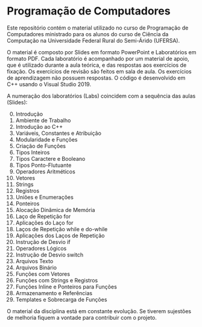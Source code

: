 # Programação de Computadores

Este repositório contém o material utilizado no curso de Programação de Computadores ministrado para os alunos do curso de Ciência da Computação na Universidade Federal Rural do Semi-Árido (UFERSA).

O material é composto por Slides em formato PowerPoint e Laboratórios em formato PDF. Cada laboratório é acompanhado por um material de apoio, que é utilizado durante a aula teórica, e das respostas aos exercícios de fixação. Os exercícios de revisão são feitos em sala de aula. Os exercícios de aprendizagem não possuem respostas. O código é desenvolvido em C++ usando o Visual Studio 2019.

A numeração dos laboratórios (Labs) coincidem com a sequência das aulas (Slides): 

00. Introdução
01. Ambiente de Trabalho
02. Introdução ao C++
03. Variáveis, Constantes e Atribuição
04. Modularidade e Funções
05. Criação de Funções
06. Tipos Inteiros
07. Tipos Caractere e Booleano
08. Tipos Ponto-Flutuante
09. Operadores Aritméticos
10. Vetores
11. Strings
12. Registros
13. Uniões e Enumerações
14. Ponteiros
15. Alocação Dinâmica de Memória
16. Laço de Repetição for
17. Aplicações do Laço for
18. Laços de Repetição while e do-while
19. Aplicações dos Laços de Repetição
20. Instrução de Desvio if
21. Operadores Lógicos
22. Instrução de Desvio switch
23. Arquivos Texto
24. Arquivos Binário
25. Funções com Vetores
26. Funções com Strings e Registros
27. Funções Inline e Ponteiros para Funções
28. Armazenamento e Referências
29. Templates e Sobrecarga de Funções

O material da disciplina está em constante evolução. Se tiverem sujestões de melhoria fiquem a vontade para contribuir com o projeto.
